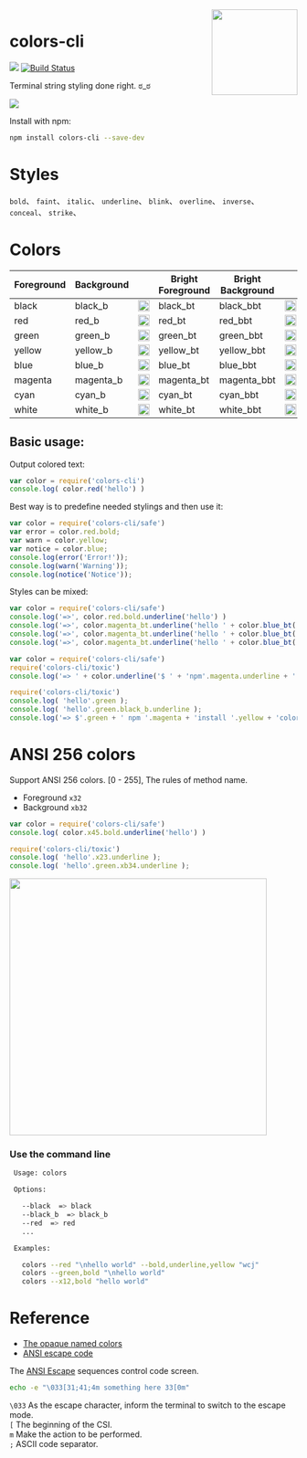 <img align="right" height="150" src="./img/colors-cli.png">

# colors-cli


[![](https://jaywcjlove.github.io/sb/ico/npm.svg)](https://www.npmjs.com/package/colors-cli) [![Build Status](https://travis-ci.org/jaywcjlove/colors-cli.svg?branch=master)](https://travis-ci.org/jaywcjlove/colors-cli)

Terminal string styling done right.  ಠ_ಠ 

<img src="img/screenshot.png">

Install with npm:

```bash
npm install colors-cli --save-dev
```

# Styles

`bold`、 `faint`、 `italic`、 `underline`、 `blink`、 `overline`、 `inverse`、 `conceal`、 `strike`、

# Colors

<table>
  <thead><th>Foreground</th><th>Background</th><th></th><th>Bright Foreground</th><th>Bright Background</th><th></th></thead>
  <tbody>
    <tr>
      <td>black</td>
      <td>black_b</td>
      <td><img src="img/black.png?sanitize=true" width="20" height="20" /></td>
      <td>black_bt</td>
      <td>black_bbt</td>
      <td><img src="img/black_bright.png?sanitize=true" width="20" height="20" /></td>
    </tr>
    <tr>
      <td>red</td>
      <td>red_b</td>
      <td><img src="img/red.png?sanitize=true" width="20" height="20" /></td>
      <td>red_bt</td>
      <td>red_bbt</td>
      <td><img src="img/red_bright.png?sanitize=true" width="20" height="20" /></td>
    </tr>
    <tr>
      <td>green</td>
      <td>green_b</td>
      <td><img src="img/green.png?sanitize=true" width="20" height="20" /></td>
      <td>green_bt</td>
      <td>green_bbt</td>
      <td><img src="img/green_bright.png?sanitize=true" width="20" height="20" /></td>
    </tr>
    <tr>
      <td>yellow</td>
      <td>yellow_b</td>
      <td><img src="img/yellow.png?sanitize=true" width="20" height="20" /></td>
      <td>yellow_bt</td>
      <td>yellow_bbt</td>
      <td><img src="img/yellow_bright.png?sanitize=true" width="20" height="20" /></td>
    </tr>
    <tr>
      <td>blue</td>
      <td>blue_b</td>
      <td><img src="img/blue.png?sanitize=true" width="20" height="20" /></td>
      <td>blue_bt</td>
      <td>blue_bbt</td>
      <td><img src="img/blue_bright.png?sanitize=true" width="20" height="20" /></td>
    </tr>
    <tr>
      <td>magenta</td>
      <td>magenta_b</td>
      <td><img src="img/magenta.png?sanitize=true" width="20" height="20" /></td>
      <td>magenta_bt</td>
      <td>magenta_bbt</td>
      <td><img src="img/magenta_bright.png?sanitize=true" width="20" height="20" /></td>
    </tr>
    <tr>
      <td>cyan</td>
      <td>cyan_b</td>
      <td><img src="img/cyan.png?sanitize=true" width="20" height="20" /></td>
      <td>cyan_bt</td>
      <td>cyan_bbt</td>
      <td><img src="img/cyan_bright.png?sanitize=true" width="20" height="20" /></td>
    </tr>
    <tr>
      <td>white</td>
      <td>white_b</td>
      <td><img src="img/white.png?sanitize=true" width="20" height="20" /></td>
      <td>white_bt</td>
      <td>white_bbt</td>
      <td><img src="img/white_bright.png?sanitize=true" width="20" height="20" /></td>
    </tr>
  </tbody>
</table>

## Basic usage:

Output colored text:

```js
var color = require('colors-cli')
console.log( color.red('hello') )
```

Best way is to predefine needed stylings and then use it:

```js
var color = require('colors-cli/safe')
var error = color.red.bold;
var warn = color.yellow;
var notice = color.blue;
console.log(error('Error!'));
console.log(warn('Warning'));
console.log(notice('Notice'));
```

Styles can be mixed:

```js
var color = require('colors-cli/safe')
console.log('=>', color.red.bold.underline('hello') )
console.log('=>', color.magenta_bt.underline('hello ' + color.blue_bt('wo' + color.yellow_bt.magenta_bbt('r') + 'ld') + ' !!!!'));
console.log('=>', color.magenta_bt.underline('hello ' + color.blue_bt('wo' + color.yellow_bt.magenta_bbt('r'))));
console.log('=>', color.magenta_bt.underline('hello ' + color.blue_bt('world') + ' !!!!' + color.yellow('kenny') + ' wong' ));

var color = require('colors-cli/safe')
require('colors-cli/toxic')
console.log('=> ' + color.underline('$ ' + 'npm'.magenta.underline + ' install'.yellow.underline + ' colors-cli --save-dev'));
```


```js
require('colors-cli/toxic')
console.log( 'hello'.green );
console.log( 'hello'.green.black_b.underline );
console.log('=> $'.green + ' npm '.magenta + 'install '.yellow + 'colors-cli'.cyan + ' --save-dev');
```

# ANSI 256 colors

Support ANSI 256 colors. [0 - 255], The rules of method name. 

 - Foreground `x32` 
 - Background `xb32`

```js
var color = require('colors-cli/safe')
console.log( color.x45.bold.underline('hello') )

require('colors-cli/toxic')
console.log( 'hello'.x23.underline );
console.log( 'hello'.green.xb34.underline );
```

<img src="./img/256_color.png" width="450">

### Use the command line

```bash
 Usage: colors

 Options:

   --black  => black
   --black_b  => black_b
   --red  => red
   ...

 Examples:

   colors --red "\nhello world" --bold,underline,yellow "wcj"
   colors --green,bold "\nhello world"
   colors --x12,bold "hello world"
```


# Reference

- [The opaque named colors](https://drafts.csswg.org/css-color/#named-colors)
- [ANSI escape code](https://en.wikipedia.org/wiki/ANSI_escape_code)


The [ANSI Escape](https://en.wikipedia.org/wiki/ANSI_escape_code) sequences control code screen.

```bash
echo -e "\033[31;41;4m something here 33[0m"
```

`\033` As the escape character, inform the terminal to switch to the escape mode.  
`[` The beginning of the CSI.  
`m` Make the action to be performed.  
`;` ASCII code separator.  

